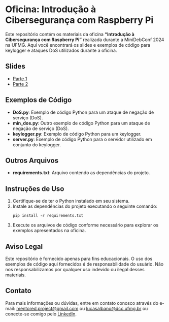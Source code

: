 # Oficina: Introdução à Cibersegurança com Raspberry Pi

Este repositório contém os materiais da oficina **“Introdução à Cibersegurança com Raspberry Pi”** realizada durante a MiniDebConf 2024 na UFMG. Aqui você encontrará os slides e exemplos de código para keylogger e ataques DoS utilizados durante a oficina.

## Slides

- [Parte 1](Introdução%20ao%20RPI.pdf)
- [Parte 2](Kiddies%20and%20Bots.pdf)

## Exemplos de Código

- **DoS.py**: Exemplo de código Python para um ataque de negação de serviço (DoS).
- **min_dos.py**: Outro exemplo de código Python para um ataque de negação de serviço (DoS).
- **keylogger.py**: Exemplo de código Python para um keylogger.
- **server.py**: Exemplo de código Python para o servidor utilizado em conjunto do keylogger.

## Outros Arquivos

- **requirements.txt**: Arquivo contendo as dependências do projeto.

## Instruções de Uso

1. Certifique-se de ter o Python instalado em seu sistema.
2. Instale as dependências do projeto executando o seguinte comando:
    ```
    pip install -r requirements.txt
    ```
3. Execute os arquivos de código conforme necessário para explorar os exemplos apresentados na oficina.

## Aviso Legal

Este repositório é fornecido apenas para fins educacionais. O uso dos exemplos de código aqui fornecidos é de responsabilidade do usuário. Não nos responsabilizamos por qualquer uso indevido ou ilegal desses materiais.

## Contato 

Para mais informações ou dúvidas, entre em contato conosco através do e-mail: [mentored.project@gmail.com](mailto:mentored.project@gmail.com) ou [lucasalbano@dcc.ufmg.br](mailto:lucasalbano@dcc.ufmg.br) ou conecte-se comigo pelo [LinkedIn](https://www.linkedin.com/in/lucasaoc/).

